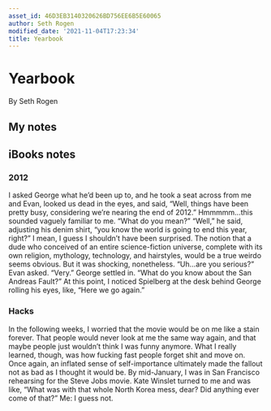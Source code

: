 ```yaml
---
asset_id: 46D3EB3140320626BD756EE6B5E60065
author: Seth Rogen
modified_date: '2021-11-04T17:23:34'
title: Yearbook
---
```


# Yearbook

By Seth Rogen

## My notes <a name="my_notes_dont_delete"></a>



## iBooks notes <a name="ibooks_notes_dont_delete"></a>


### 2012

I asked George what he’d been up to, and he took a seat across from me and Evan, looked us dead in the eyes, and said, “Well, things have been pretty busy, considering we’re nearing the end of 2012.”
Hmmmmm…this sounded vaguely familiar to me. “What do you mean?”
“Well,” he said, adjusting his denim shirt, “you know the world is going to end this year, right?”
I mean, I guess I shouldn’t have been surprised. The notion that a dude who conceived of an entire science-fiction universe, complete with its own religion, mythology, technology, and hairstyles, would be a true weirdo seems obvious. But it was shocking, nonetheless.
“Uh…are you serious?” Evan asked.
“Very.” George settled in. “What do you know about the San Andreas Fault?”
At this point, I noticed Spielberg at the desk behind George rolling his eyes, like, “Here we go again.”

### Hacks

In the following weeks, I worried that the movie would be on me like a stain forever. That people would never look at me the same way again, and that maybe people just wouldn’t think I was funny anymore. What I really learned, though, was how fucking fast people forget shit and move on. Once again, an inflated sense of self-importance ultimately made the fallout not as bad as I thought it would be. By mid-January, I was in San Francisco rehearsing for the Steve Jobs movie. Kate Winslet turned to me and was like, “What was with that whole North Korea mess, dear? Did anything ever come of that?”
Me: I guess not.